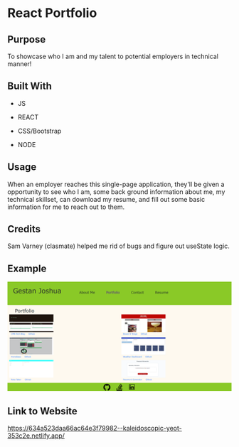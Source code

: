 # React Portfolio

## Purpose

To showcase who I am and my talent to potential employers in technical manner!


## Built With

* JS

* REACT

* CSS/Bootstrap

* NODE

## Usage

When an employer reaches this single-page application, they'll be given a opportunity to see who I am, some back ground information about me, my technical skillset, can download my resume, and fill out some basic information for me to reach out to them.


## Credits

Sam Varney (clasmate) helped me rid of bugs and figure out useState logic.

## Example

![portfolio](./src/assets/images/new_portfolio.png)


## Link to Website

https://634a523daa66ac64e3f79982--kaleidoscopic-yeot-353c2e.netlify.app/